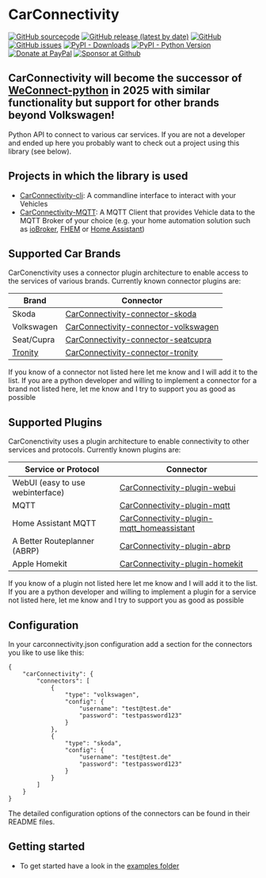 

# CarConnectivity
[![GitHub sourcecode](https://img.shields.io/badge/Source-GitHub-green)](https://github.com/tillsteinbach/CarConnectivity/)
[![GitHub release (latest by date)](https://img.shields.io/github/v/release/tillsteinbach/CarConnectivity)](https://github.com/tillsteinbach/CarConnectivity/releases/latest)
[![GitHub](https://img.shields.io/github/license/tillsteinbach/CarConnectivity)](https://github.com/tillsteinbach/CarConnectivity/blob/master/LICENSE)
[![GitHub issues](https://img.shields.io/github/issues/tillsteinbach/CarConnectivity)](https://github.com/tillsteinbach/CarConnectivity/issues)
[![PyPI - Downloads](https://img.shields.io/pypi/dm/carconnectivity?label=PyPI%20Downloads)](https://pypi.org/project/carconnectivity/)
[![PyPI - Python Version](https://img.shields.io/pypi/pyversions/carconnectivity)](https://pypi.org/project/carconnectivity/)
[![Donate at PayPal](https://img.shields.io/badge/Donate-PayPal-2997d8)](https://www.paypal.com/donate?hosted_button_id=2BVFF5GJ9SXAJ)
[![Sponsor at Github](https://img.shields.io/badge/Sponsor-GitHub-28a745)](https://github.com/sponsors/tillsteinbach)

## CarConnectivity will become the successor of [WeConnect-python](https://github.com/tillsteinbach/WeConnect-python) in 2025 with similar functionality but support for other brands beyond Volkswagen!

Python API to connect to various car services. If you are not a developer and ended up here you probably want to check out a project using this library (see below).

## Projects in which the library is used
- [CarConnectivity-cli](https://github.com/tillsteinbach/CarConnectivity-cli): A commandline interface to interact with your Vehicles
- [CarConnectivity-MQTT](https://github.com/tillsteinbach/CarConnectivity-plugin-mqtt): A MQTT Client that provides Vehicle data to the MQTT Broker of your choice (e.g. your home automation solution such as [ioBroker](https://www.iobroker.net), [FHEM](https://fhem.de) or [Home Assistant](https://www.home-assistant.io))

## Supported Car Brands
CarConenctivity uses a connector plugin architecture to enable access to the services of various brands. Currently known connector plugins are:

| Brand                            | Connector                                                                                                     |
|----------------------------------|---------------------------------------------------------------------------------------------------------------|
| Skoda                            | [CarConnectivity-connector-skoda](https://github.com/tillsteinbach/CarConnectivity-connector-skoda)           |
| Volkswagen                       | [CarConnectivity-connector-volkswagen](https://github.com/tillsteinbach/CarConnectivity-connector-volkswagen) |
| Seat/Cupra                       | [CarConnectivity-connector-seatcupra](https://github.com/tillsteinbach/CarConnectivity-connector-seatcupra)   |
| [Tronity](https://www.tronity.io) | [CarConnectivity-connector-tronity](https://github.com/tillsteinbach/CarConnectivity-connector-tronity)       |

If you know of a connector not listed here let me know and I will add it to the list.
If you are a python developer and willing to implement a connector for a brand not listed here, let me know and I try to support you as good as possible

## Supported Plugins
CarConenctivity uses a plugin architecture to enable connectivity to other services and protocols. Currently known plugins are:

| Service or Protocol              | Connector                                                                                                               |
|----------------------------------|-------------------------------------------------------------------------------------------------------------------------|
| WebUI (easy to use webinterface) | [CarConnectivity-plugin-webui](https://github.com/tillsteinbach/CarConnectivity-plugin-webui)                           |
| MQTT                             | [CarConnectivity-plugin-mqtt](https://github.com/tillsteinbach/CarConnectivity-plugin-mqtt)                             |
| Home Assistant MQTT              | [CarConnectivity-plugin-mqtt_homeassistant](https://github.com/tillsteinbach/CarConnectivity-plugin-mqtt_homeassistant) |
| A Better Routeplanner (ABRP)     | [CarConnectivity-plugin-abrp](https://github.com/tillsteinbach/CarConnectivity-plugin-abrp)                             |
| Apple Homekit                    | [CarConnectivity-plugin-homekit](https://github.com/tillsteinbach/CarConnectivity-plugin-homekit)                       |

If you know of a plugin not listed here let me know and I will add it to the list.
If you are a python developer and willing to implement a plugin for a service not listed here, let me know and I try to support you as good as possible

## Configuration
In your carconnectivity.json configuration add a section for the connectors you like to use like this:
```
{
    "carConnectivity": {
        "connectors": [
            {
                "type": "volkswagen",
                "config": {
                    "username": "test@test.de"
                    "password": "testpassword123"
                }
            },
            {
                "type": "skoda",
                "config": {
                    "username": "test@test.de"
                    "password": "testpassword123"
                }
            }
        ]
    }
}
```
The detailed configuration options of the connectors can be found in their README files.

## Getting started
- To get started have a look in the [examples folder](https://github.com/tillsteinbach/CarConnectivity/tree/main/examples)
